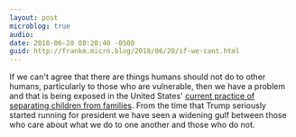 ```yaml
---
layout: post
microblog: true
audio: 
date: 2018-06-20 08:20:40 -0500
guid: http://frankm.micro.blog/2018/06/20/if-we-cant.html
---
```

If we can't agree that there are things humans should not do to other humans, particularly to those who are vulnerable, then we have a problem and that is being exposed in the United States' [current practice of separating children from families](https://slate.com/news-and-politics/2018/06/how-the-trump-administration-is-defending-its-indefensible-child-separation-policy.html). From the time that Trump seriously started running for president we have seen a widening gulf between those who care about what we do to one another and those who do not. 
